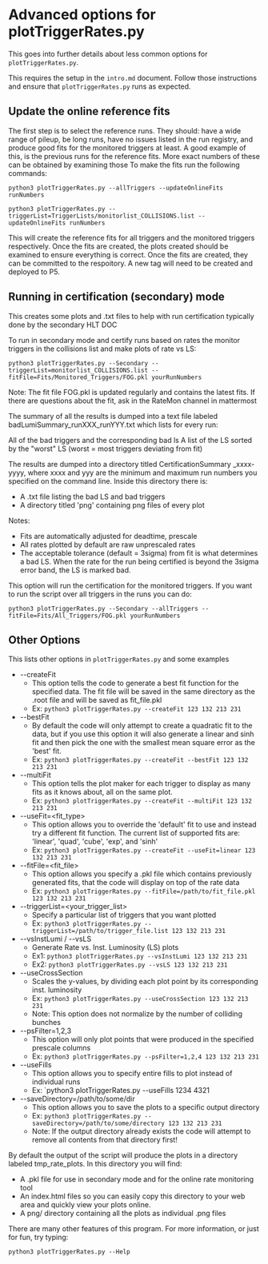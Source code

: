 # Advanced options for plotTriggerRates.py

This goes into further details about less common options for `plotTriggerRates.py`.

This requires the setup in the `intro.md` document. Follow those instructions and ensure that `plotTriggerRates.py` runs as expected.

## Update the online reference fits

The first step is to select the reference runs. They should: have a wide range of pileup, be long runs, have no issues listed in the run registry, and produce good fits for the monitored triggers at least. A good example of this, is the previous runs for the reference fits. More exact numbers of these can be obtained by examining those
To make the fits run the following commands:

```
python3 plotTriggerRates.py --allTriggers --updateOnlineFits runNumbers

python3	plotTriggerRates.py --triggerList=TriggerLists/monitorlist_COLLISIONS.list --updateOnlineFits runNumbers
```

This will create the reference fits for all triggers and the monitored triggers respectively. Once the fits are created, the plots created should be examined to ensure everything is correct.
Once the fits are created, they can be committed to the respoitory. A new tag will need to be created and deployed to P5.

## Running in certification (secondary) mode 

This creates some plots and .txt files to help with run certification typically done by the secondary HLT DOC

To run in secondary mode and certify runs based on rates the monitor triggers in the collisions list and make plots of rate vs LS:

```
python3 plotTriggerRates.py --Secondary --triggerList=monitorlist_COLLISIONS.list --fitFile=Fits/Monitored_Triggers/FOG.pkl yourRunNumbers
```

Note: The fit file FOG.pkl is updated regularly and contains the latest fits. If there are questions about the fit, ask in the RateMon channel in mattermost

The summary of all the results is dumped into a text file labeled badLumiSummary_runXXX_runYYY.txt which lists for every run:

All of the bad triggers and the corresponding bad ls
A list of the LS sorted by the "worst" LS (worst = most triggers deviating from fit) 

The results are dumped into a directory titled CertificationSummary _xxxx-yyyy, where xxxx and yyy are the minimum and maximum run numbers you specified on the command line. Inside this directory there is:

- A .txt file listing the bad LS and bad triggers
- A directory titled 'png' containing png files of every plot 

Notes:

- Fits are automatically adjusted for deadtime, prescale
- All rates plotted by default are raw unprescaled rates
- The acceptable tolerance (default = 3sigma) from fit is what determines a bad LS. When the rate for the run being certified is beyond the 3sigma error band, the LS is marked bad. 

This option will run the certification for the monitored triggers. If you want to run the script over all triggers in the runs you can do:

```
python3 plotTriggerRates.py --Secondary --allTriggers --fitFile=Fits/All_Triggers/FOG.pkl yourRunNumbers
```

## Other Options

This lists other options in `plotTriggerRates.py` and some examples

- --createFit
   - This option tells the code to generate a best fit function for the specified data. The fit file will be saved in the same directory as the .root file and will be saved as fit_file.pkl
   - Ex: `python3 plotTriggerRates.py --createFit 123 132 213 231`
- --bestFit
   - By default the code will only attempt to create a quadratic fit to the data, but if you use this option it will also generate a linear and sinh fit and then pick the one with the smallest mean square error as the 'best' fit.
   - Ex: `python3 plotTriggerRates.py --createFit --bestFit 123 132 213 231`
- --multiFit
   - This option tells the plot maker for each trigger to display as many fits as it knows about, all on the same plot.
   - Ex: `python3 plotTriggerRates.py --createFit --multiFit 123 132 213 231`
- --useFit=<fit_type>
   - This option allows you to override the 'default' fit to use and instead try a different fit function. The current list of supported fits are: 'linear', 'quad', 'cube', 'exp', and 'sinh'
   - Ex: `python3 plotTriggerRates.py --createFit --useFit=linear 123 132 213 231`
- --fitFile=<fit_file>
   - This option allows you specify a .pkl file which contains previously generated fits, that the code will display on top of the rate data
   - Ex: `python3 plotTriggerRates.py --fitFile=/path/to/fit_file.pkl 123 132 213 231`
- --triggerList=<your_trigger_list>
   - Specify a particular list of triggers that you want plotted
   - Ex: `python3 plotTriggerRates.py --triggerList=/path/to/trigger_file.list 123 132 213 231`
- --vsInstLumi / --vsLS
   - Generate Rate vs. Inst. Luminosity (LS) plots
   - Ex1: `python3 plotTriggerRates.py --vsInstLumi 123 132 213 231`
   - Ex2: `python3 plotTriggerRates.py --vsLS 123 132 213 231`
- --useCrossSection
   - Scales the y-values, by dividing each plot point by its corresponding inst. luminosity
   - Ex: `python3 plotTriggerRates.py --useCrossSection 123 132 213 231`
   - Note: This option does not normalize by the number of colliding bunches 
- --psFilter=1,2,3
   - This option will only plot points that were produced in the specified prescale columns
   - Ex: `python3 plotTriggerRates.py --psFilter=1,2,4 123 132 213 231`
- --useFills
   - This option allows you to specify entire fills to plot instead of individual runs
   - Ex: `python3 plotTriggerRates.py --useFills 1234 4321
- --saveDirectory=/path/to/some/dir
   - This option allows you to save the plots to a specific output directory
   - Ex: `python3 plotTriggerRates.py --saveDirectory=/path/to/some/directory 123 132 213 231`
   - Note: If the output directory already exists the code will attempt to remove all contents from that directory first! 

By default the output of the script will produce the plots in a directory labeled tmp_rate_plots. In this directory you will find:

- A .pkl file for use in secondary mode and for the online rate monitoring tool
- An index.html files so you can easily copy this directory to your web area and quickly view your plots online.
- A png/ directory containing all the plots as individual .png files 

There are many other features of this program. For more information, or just for fun, try typing:

```
python3 plotTriggerRates.py --Help 
```